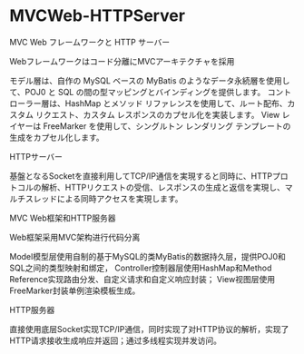 # MVCWeb-HTTPServer
MVC Web フレームワークと HTTP サーバー

Webフレームワークはコード分離にMVCアーキテクチャを採用

モデル層は、自作の MySQL ベースの MyBatis のようなデータ永続層を使用して、POJ0 と SQL の間の型マッピングとバインディングを提供します。
コントローラー層は、HashMap とメソッド リファレンスを使用して、ルート配布、カスタム リクエスト、カスタム レスポンスのカプセル化を実装します。
View レイヤーは FreeMarker を使用して、シングルトン レンダリング テンプレートの生成をカプセル化します。

HTTPサーバー

基盤となるSocketを直接利用してTCP/IP通信を実現すると同時に、HTTPプロトコルの解析、HTTPリクエストの受信、レスポンスの生成と返信を実現し、マルチスレッドによる同時アクセスを実現します。


MVC Web框架和HTTP服务器

Web框架采用MVC架构进行代码分离

Model模型层使用自制的基于MySQL的类MyBatis的数据持久层，提供POJ0和SQL之间的类型映射和绑定，
Controller控制器层使用HashMap和Method Reference实现路由分发、自定义请求和自定义响应封装；
View视图层使用FreeMarker封装单例渲染模板生成。

HTTP服务器

直接使用底层Socket实现TCP/IP通信，同时实现了对HTTP协议的解析，实现了HTTP请求接收生成响应并返回；通过多线程实现并发访问。
